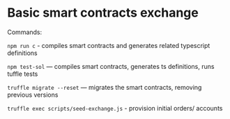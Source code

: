 # Basic smart contracts exchange

Commands: 

`npm run c` - compiles smart contracts and generates related typescript definitions

`npm test-sol` — compiles smart contracts, generates ts definitions, runs tuffle tests

`truffle migrate --reset` — migrates the smart contracts, removing previous versions 

`truffle exec scripts/seed-exchange.js` - provision initial orders/ accounts